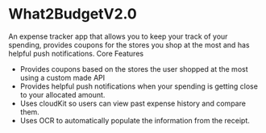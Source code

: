 # What2BudgetV2.0
An expense tracker app that allows you to keep your track of your spending, provides coupons for the stores you shop at the most and has helpful push notifications.
Core Features
 - Provides coupons based on the stores the user shopped at the most using a custom made API
 - Provides helpful push notifications when your spending is getting close to your allocated amount. 
 - Uses cloudKit so users can view past expense history and compare them.
 - Uses OCR to automatically populate the information from the receipt. 
